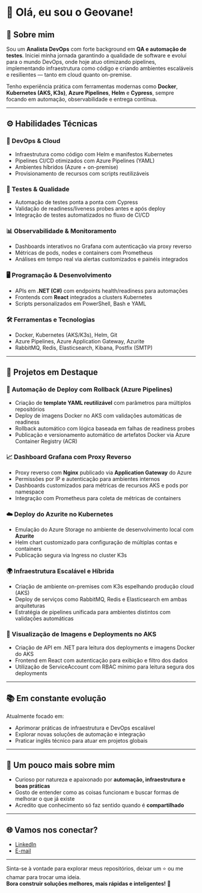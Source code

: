 # 👋 Olá, eu sou o Geovane!

## 💼 Sobre mim

Sou um **Analista DevOps** com forte background em **QA e automação de testes**. Iniciei minha jornada garantindo a qualidade de software e evoluí para o mundo DevOps, onde hoje atuo otimizando pipelines, implementando infraestrutura como código e criando ambientes escaláveis e resilientes — tanto em cloud quanto on-premise.

Tenho experiência prática com ferramentas modernas como **Docker**, **Kubernetes (AKS, K3s)**, **Azure Pipelines**, **Helm** e **Cypress**, sempre focando em automação, observabilidade e entrega contínua.

---

## ⚙️ Habilidades Técnicas

### 🧩 DevOps & Cloud
- Infraestrutura como código com Helm e manifestos Kubernetes
- Pipelines CI/CD otimizados com Azure Pipelines (YAML)
- Ambientes híbridos (Azure + on-premise)
- Provisionamento de recursos com scripts reutilizáveis

### 🧪 Testes & Qualidade
- Automação de testes ponta a ponta com Cypress
- Validação de readiness/liveness probes antes e após deploy
- Integração de testes automatizados no fluxo de CI/CD

### 📊 Observabilidade & Monitoramento
- Dashboards interativos no Grafana com autenticação via proxy reverso
- Métricas de pods, nodes e containers com Prometheus
- Análises em tempo real via alertas customizados e painéis integrados

### 🖥️ Programação & Desenvolvimento
- APIs em **.NET (C#)** com endpoints health/readiness para automações
- Frontends com **React** integrados a clusters Kubernetes
- Scripts personalizados em PowerShell, Bash e YAML

### 🛠️ Ferramentas e Tecnologias
- Docker, Kubernetes (AKS/K3s), Helm, Git
- Azure Pipelines, Azure Application Gateway, Azurite
- RabbitMQ, Redis, Elasticsearch, Kibana, Postfix (SMTP)

---

## 🚀 Projetos em Destaque

### 🔁 Automação de Deploy com Rollback (Azure Pipelines)
- Criação de **template YAML reutilizável** com parâmetros para múltiplos repositórios
- Deploy de imagens Docker no AKS com validações automáticas de readiness
- Rollback automático com lógica baseada em falhas de readiness probes
- Publicação e versionamento automático de artefatos Docker via Azure Container Registry (ACR)

### 📈 Dashboard Grafana com Proxy Reverso
- Proxy reverso com **Nginx** publicado via **Application Gateway** do Azure
- Permissões por IP e autenticação para ambientes internos
- Dashboards customizados para métricas de recursos AKS e pods por namespace
- Integração com Prometheus para coleta de métricas de containers

### ☁️ Deploy do Azurite no Kubernetes
- Emulação do Azure Storage no ambiente de desenvolvimento local com **Azurite**
- Helm chart customizado para configuração de múltiplas contas e containers
- Publicação segura via Ingress no cluster K3s

### 🌍 Infraestrutura Escalável e Híbrida
- Criação de ambiente on-premises com K3s espelhando produção cloud (AKS)
- Deploy de serviços como RabbitMQ, Redis e Elasticsearch em ambas arquiteturas
- Estratégia de pipelines unificada para ambientes distintos com validações automáticas

### 🔎 Visualização de Imagens e Deployments no AKS
- Criação de API em .NET para leitura dos deployments e imagens Docker do AKS
- Frontend em React com autenticação para exibição e filtro dos dados
- Utilização de ServiceAccount com RBAC mínimo para leitura segura dos deployments

---

## 📚 Em constante evolução

Atualmente focado em:

- Aprimorar práticas de infraestrutura e DevOps escalável  
- Explorar novas soluções de automação e integração  
- Praticar inglês técnico para atuar em projetos globais  

---

## 🙌 Um pouco mais sobre mim

- Curioso por natureza e apaixonado por **automação, infraestrutura e boas práticas**
- Gosto de entender como as coisas funcionam e buscar formas de melhorar o que já existe
- Acredito que conhecimento só faz sentido quando é **compartilhado**

---

## 🌐 Vamos nos conectar?

- [LinkedIn](https://www.linkedin.com/in/geovane-brandao-silva/)  
- [E-mail](mailto:geovaneb.gb@hotmail.com)

---

Sinta-se à vontade para explorar meus repositórios, deixar um ⭐️ ou me chamar para trocar uma ideia.  
**Bora construir soluções melhores, mais rápidas e inteligentes!** 🚀
